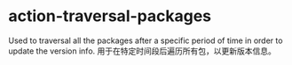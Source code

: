# action-traversal-packages
Used to traversal all the packages after a specific period of time in order to update the version info.
用于在特定时间段后遍历所有包，以更新版本信息。
